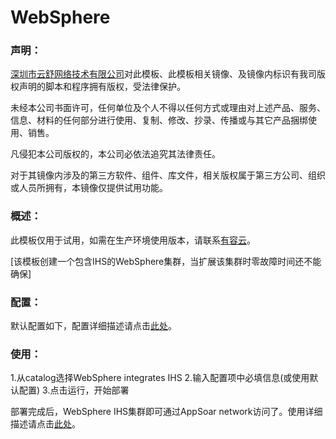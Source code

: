 # WebSphere

### 声明：

<a href="http://www.youruncloud.com" target="_blank">深圳市云舒网络技术有限公司</a>对此模板、此模板相关镜像、及镜像内标识有我司版权声明的脚本和程序拥有版权，受法律保护。

未经本公司书面许可，任何单位及个人不得以任何方式或理由对上述产品、服务、信息、材料的任何部分进行使用、复制、修改、抄录、传播或与其它产品捆绑使用、销售。

凡侵犯本公司版权的，本公司必依法追究其法律责任。

对于其镜像内涉及的第三方软件、组件、库文件，相关版权属于第三方公司、组织或人员所拥有，本镜像仅提供试用功能。

### 概述：

此模板仅用于试用，如需在生产环境使用版本，请联系<a href="http://www.youruncloud.com" target="_blank">有容云</a>。

[该模板创建一个包含IHS的WebSphere集群，当扩展该集群时零故障时间还不能确保]

### 配置：

默认配置如下，配置详细描述请点击<a href="http://docs.youruncloud.com/#appsoarcatalog/websphere/readme.html" target="_blank">此处</a>。

### 使用：

1.从catalog选择WebSphere integrates IHS
2.输入配置项中必填信息(或使用默认配置)
3.点击运行，开始部署

部署完成后，WebSphere IHS集群即可通过AppSoar network访问了。使用详细描述请点击<a href="http://docs.youruncloud.com/#appsoarcatalog/websphere/readme.html" target="_blank">此处</a>。

